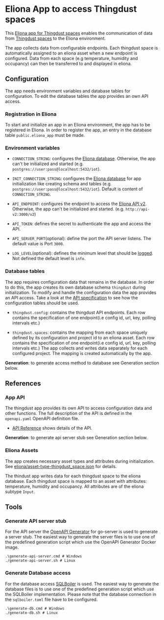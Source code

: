 # Eliona App to access Thingdust spaces
This [Eliona app for Thingdust spaces](https://github.com/eliona-smart-building-assistant/thingdust-app) enables the communication of data from [Thingdust spaces](https://thingdust.com/) to the Eliona environment.

The app collects data from configurable endpoints. Each thingdust space is automatically assigned to an eliona asset when a new endpoint is configured. Data from each space (e.g temperature, humidity and occupancy) can then be transferred to and displayed in eliona.


## Configuration

The app needs environment variables and database tables for configuration. To edit the database tables the app provides an own API access.


### Registration in Eliona ###

To start and initialize an app in an Eliona environment, the app has to be registered in Eliona. In order to register the app, an entry in the database table `public.eliona_app` must be made.


### Environment variables

- `CONNECTION_STRING`: configures the [Eliona database](https://github.com/eliona-smart-building-assistant/go-eliona/tree/main/db). Otherwise, the app can't be initialized and started (e.g. `postgres://user:pass@localhost:5432/iot`).

- `INIT_CONNECTION_STRING`: configures the [Eliona database](https://github.com/eliona-smart-building-assistant/go-eliona/tree/main/db) for app initialization like creating schema and tables (e.g. `postgres://user:pass@localhost:5432/iot`). Default is content of `CONNECTION_STRING`.
 
- `API_ENDPOINT`:  configures the endpoint to access the [Eliona API v2](https://github.com/eliona-smart-building-assistant/eliona-api). Otherwise, the app can't be initialized and started. (e.g. `http://api-v2:3000/v2`)

- `API_TOKEN`: defines the secret to authenticate the app and access the API. 

- `API_SERVER_PORT`(optional): define the port the API server listens. The default value is Port `3000`.

- `LOG_LEVEL`(optional): defines the minimum level that should be [logged](https://github.com/eliona-smart-building-assistant/go-utils/blob/main/log/README.md). Not defined the default level is `info`.


### Database tables ###



The app requires configuration data that remains in the database. In order to do this, the app creates its own database schema `thingdust` during initialization. To modify and handle the configuration data the app provides an API access. Take a look at the [API specification](https://github.com/eliona-smart-building-assistant/thingdust-app/blob/develop/openapi.yaml) to see how the configuration tables should be used.

- `thingdust.config`: contains the thingdust API endpoints. Each row contains the specification of one endpoint(i.e config id, url, key, polling intervals etc.)

- `thingdust.spaces`: contains the mapping from each space uniquely defined by its configuration and project id to an eliona asset. Each row contains the specification of one endpoint(i.e config id, url, key, polling intervals etc.) The app collects and writes data separately for each configured project. The mapping is created automatically by the app.


**Generation**: to generate access method to database see Generation section below.


## References

### App API ###

The thingdust app provides its own API to access configuration data and other functions. The full description of the API is defined in the `openapi.yaml` OpenAPI definition file.

- [API Reference](https://github.com/eliona-smart-building-assistant/thingdust-app/blob/develop/openapi.yaml) shows details of the API.

**Generation**: to generate api server stub see Generation section below.


### Eliona Assets ###

The app creates necessary asset types and attributes during initialization. See [eliona/asset-type-thingdust_space.json](eliona/asset-type-thingdust_space.json) for details.

The thindust app writes data for each thingdust space to the eliona database. Each thingdust space is mapped to an asset with attributes: temperature, humidity and occupancy. All attributes are of the eliona subtype `Input`.


## Tools

### Generate API server stub ###

For the API server the [OpenAPI Generator](https://openapi-generator.tech/docs/generators/openapi-yaml) for go-server is used to generate a server stub. The easiest way to generate the server files is to use one of the predefined generation script which use the OpenAPI Generator Docker image.

```
.\generate-api-server.cmd # Windows
./generate-api-server.sh # Linux
```

### Generate Database access ###

For the database access [SQLBoiler](https://github.com/volatiletech/sqlboiler) is used. The easiest way to generate the database files is to use one of the predefined generation script which use the SQLBoiler implementation. Please note that the database connection in the `sqlboiler.toml` file have to be configured.

```
.\generate-db.cmd # Windows
./generate-db.sh # Linux
```

